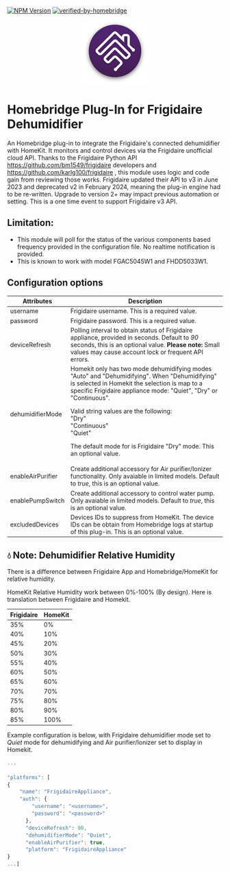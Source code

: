 [![NPM Version](https://img.shields.io/npm/v/homebridge-frigidaire-dehumidifier.svg?style=flat-square)](https://www.npmjs.com/package/homebridge-frigidaire-dehumidifier)
[![verified-by-homebridge](https://badgen.net/badge/homebridge/verified/purple)](https://github.com/homebridge/homebridge/wiki/Verified-Plugins)


<p align="center">
 
<img src="https://github.com/homebridge/branding/blob/latest/logos/homebridge-color-round-stylized.png" width="150">

</p>


# Homebridge Plug-In for Frigidaire Dehumidifier
An Homebridge plug-in to integrate the Frigidaire's connected dehumidifier with HomeKit. It monitors and control devices via the Frigidaire unofficial cloud API. Thanks to the Frigidaire Python API  https://github.com/bm1549/frigidaire developers and https://github.com/karlg100/frigidaire , this module uses logic and code gain from reviewing those works.
Frigidaire updated their API to v3 in June 2023 and deprecated v2 in February 2024, meaning the plug-in engine had to be re-written. Upgrade to version 2+ may impact previous automation or setting. This is a one time event to support Frigidaire v3 API.



## Limitation:
* This module will poll for the status of the various components based frequency provided in the configuration file. No realtime notification is provided.
* This is known to work with model FGAC5045W1 and FHDD5033W1. 


## Configuration options

| Attributes        | Description                                                                                                              |
| ----------------- | ------------------------------------------------------------------------------------------------------------------------ |
| username              | Frigidaire username. This is a required value.                    |
| password              | Frigidaire password. This is a required value.                                                                 |
| deviceRefresh        | Polling interval to obtain status of Frigidaire appliance, provided in seconds. Default to <i>90</i> seconds, this is an optional value. <b>Please note:</b> Small values may cause account lock or frequent API errors.                                                                    |
| dehumidifierMode          | Homekit only has two mode dehumidifying modes "Auto" and "Dehumidifying". When "Dehumidifying" is selected in Homekit the selection is map to a specific Frigidaire appliance mode: "Quiet", "Dry" or "Continuous". <p><p>Valid string values are the following: <br>"Dry"<br>"Continuous"<br>"Quiet"<p>The default mode for is Frigidaire "Dry" mode. This an optional value.  
| enableAirPurifier | Create additional accessory for Air purifier/Ionizer functionality. Only avaiable in limited models. Default to <i>true</i>, this is an optional value.    
| enablePumpSwitch | Create additional accessory to control water pump. Only avaiable in limited models. Default to <i>true</i>, this is an optional value.                                                         
| excludedDevices         | Devices IDs to suppress from HomeKit. The device IDs can be obtain from Homebridge logs at startup of this plug-in. This is an optional value. | |


## 💧 Note: Dehumidifier Relative Humidity

There is a difference between Frigidaire App and Homebridge/HomeKit for relative humidity. 

HomeKit Relative Humidity work between 0%-100% (By design). Here is translation between Frigidaire and Homekit.

| Frigidaire | HomeKit |
| --- | --- |
| 35% | 0% |
| 40% | 10% |
| 45% | 20% |
| 50% | 30% |
| 55% | 40% |
| 60% | 50% |
| 65% | 60% |
| 70% | 70% |
| 75% | 80% |
| 80% | 90% |
| 85% | 100% |


Example configuration is below, with Frigidaire dehumidifier mode set to <i>Quiet</i> mode for dehumidifying and Air purifier/Ionizer set to display in Homekit. 

```javascript
...

"platforms": [
{
    "name": "FrigidaireAppliance",
    "auth": {
        "username": "<username>",
        "password": "<password>"
      },
      "deviceRefresh": 90,
      "dehumidifierMode": "Quiet",
      "enableAirPurifier": true,
      "platform": "FrigidaireAppliance"
}
...]


